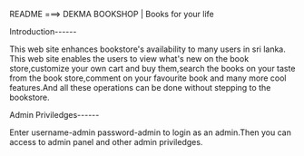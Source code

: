 README  ===>  DEKMA BOOKSHOP | Books for your life

Introduction------

This web site enhances bookstore's availability to many users in sri lanka.
This web site enables the users to view what's new on the book store,customize your own cart and buy them,search the books on your taste from the book store,comment on your favourite
book and many more cool features.And all these operations can be done without stepping to the bookstore.

Admin Priviledges------

Enter username-admin password-admin to login as an admin.Then you can access to admin panel and other admin priviledges. 


